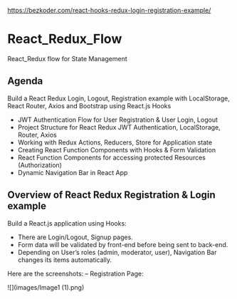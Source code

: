https://bezkoder.com/react-hooks-redux-login-registration-example/

# React_Redux_Flow
React_Redux flow for State Management 

## Agenda 
Build a React Redux Login, Logout, Registration example with LocalStorage, React Router, Axios and Bootstrap using React.js Hooks

- JWT Authentication Flow for User Registration & User Login, Logout
- Project Structure for React Redux JWT Authentication, LocalStorage, Router, Axios
- Working with Redux Actions, Reducers, Store for Application state
- Creating React Function Components with Hooks & Form Validation
- React Function Components for accessing protected Resources (Authorization)
- Dynamic Navigation Bar in React App

## Overview of React Redux Registration & Login example

Build a React.js application using Hooks:

* There are Login/Logout, Signup pages.
* Form data will be validated by front-end before being sent to back-end.
* Depending on User’s roles (admin, moderator, user), Navigation Bar changes its items automatically.

Here are the screenshots: 
– Registration Page:

![](images/Image1 (1).png)
